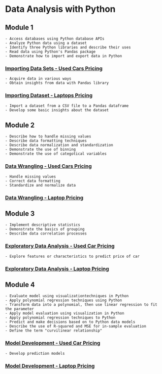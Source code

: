# Data Analysis with Python

## Module 1

    - Access databases using Python database APIs
    - Analyze Python data using a dataset
    - Identify three Python libraries and describe their uses
    - Read data using Python's Pandas package
    - Demonstrate how to import and export data in Python

### [Importing Data Sets - Used Cars Pricing](https://github.com/shadowdk3/IBM-Data-Analyst-Professional-Certificate/blob/main/IBM_data_analysis_with_python/Module1/DA0101EN-Review-Introduction-20231003-1696291200.jupyterlite.ipynb)

    - Acquire data in various ways
    - Obtain insights from data with Pandas library

### [Importing Dataset - Laptops Pricing](https://github.com/shadowdk3/IBM-Data-Analyst-Professional-Certificate/blob/main/IBM_data_analysis_with_python/Module1/Practice_data_loading.jupyterlite.ipynb)

    - Import a dataset from a CSV file to a Pandas dataframe
    - Develop some basic insights about the dataset

## Module 2

    - Describe how to handle missing values
    - Describe data formatting techniques
    - Describe data normalization and standardization
    - Demonstrate the use of binning
    - Demonstrate the use of categotical variables

### [Data Wrangling - Used Cars Pricing](https://github.com/shadowdk3/IBM-Data-Analyst-Professional-Certificate/blob/main/IBM_data_analysis_with_python/Module2/DA0101EN-2-Review-Data-Wrangling-20231003-1696291200.jupyterlite.ipynb)

    - Handle missing values
    - Correct data formatting
    - Standardize and normalize data

### [Data Wrangling - Laptop Pricing](https://github.com/shadowdk3/IBM-Data-Analyst-Professional-Certificate/blob/main/IBM_data_analysis_with_python/Module2/practice_data_wrangling.jupyterlite.ipynb)

## Module 3

    - Implement descriptive statistics
    - Demonstrate the basics of grouping
    - Describe data correlation processes

### [Exploratory Data Analysis - Used Car Pricing](https://github.com/shadowdk3/IBM-Data-Analyst-Professional-Certificate/blob/main/IBM_data_analysis_with_python/Module3/Exploratory_data_analysis_cars.ipynb)

    - Explore features or characteristics to predict price of car

### [Exploratory Data Analysis - Laptop Pricing](https://github.com/shadowdk3/IBM-Data-Analyst-Professional-Certificate/blob/main/IBM_data_analysis_with_python/Module3/Exploratory_data_analysis.jupyterlite.ipynb)

## Module 4

    - Evaluate model using visualizationtechniques in Python
    - Apply polynomial regression techniques using Python
    - Transform data into a polynomial, then use linear regression to fit the parameter
    - Apply model evaluation using visualization in Python
    - Apply polynomial regression techniques to Python
    - Predict and make decisions based on to Python data models
    - Describe the use of R-squared and MSE for in-sample evaluation
    - Define the term "curvilinear relationship"

### [Model Development - Used Car Pricing](https://github.com/shadowdk3/IBM-Data-Analyst-Professional-Certificate/blob/main/IBM_data_analysis_with_python/Module4/DA0101EN-4-Review-Model-Development-20231003-1696291200.jupyterlite.ipynb)

    - Develop prediction models

### [Model Development - Laptop Pricing](https://github.com/shadowdk3/IBM-Data-Analyst-Professional-Certificate/blob/main/IBM_data_analysis_with_python/Module4/practice_model_development_laptops.jupyterlite.ipynb)

